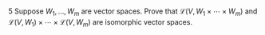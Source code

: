 5 Suppose $W_{1}, \ldots, W_{m}$ are vector spaces. Prove that $\mathcal{L}\left(V, W_{1} \times \cdots \times W_{m}\right)$ and $\mathcal{L}\left(V, W_{1}\right) \times \cdots \times \mathcal{L}\left(V, W_{m}\right)$ are isomorphic vector spaces.
